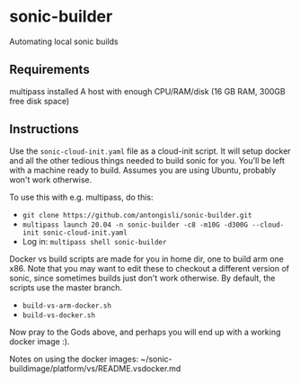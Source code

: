 # sonic-builder
Automating local sonic builds

## Requirements
multipass installed
A host with enough CPU/RAM/disk (16 GB RAM, 300GB free disk space)

## Instructions

Use the `sonic-cloud-init.yaml` file as a cloud-init script.
It will setup docker and all the other tedious things needed to build sonic for you.
You'll be left with a machine ready to build. 
Assumes you are using Ubuntu, probably won't work otherwise.

To use this with e.g. multipass, do this:
- `git clone https://github.com/antongisli/sonic-builder.git`
- `multipass launch 20.04 -n sonic-builder -c8 -m10G -d300G --cloud-init sonic-cloud-init.yaml`
- Log in: `multipass shell sonic-builder`

Docker vs build scripts are made for you in home dir, one to build arm one x86. 
Note that you may want to edit these to checkout a different version of sonic, since
sometimes builds just don't work otherwise. By default, the scripts use the master branch.
- `build-vs-arm-docker.sh`
- `build-vs-docker.sh`

Now pray to the Gods above, and perhaps you will end up with a working docker image :).

Notes on using the docker images:
~/sonic-buildimage/platform/vs/README.vsdocker.md 
